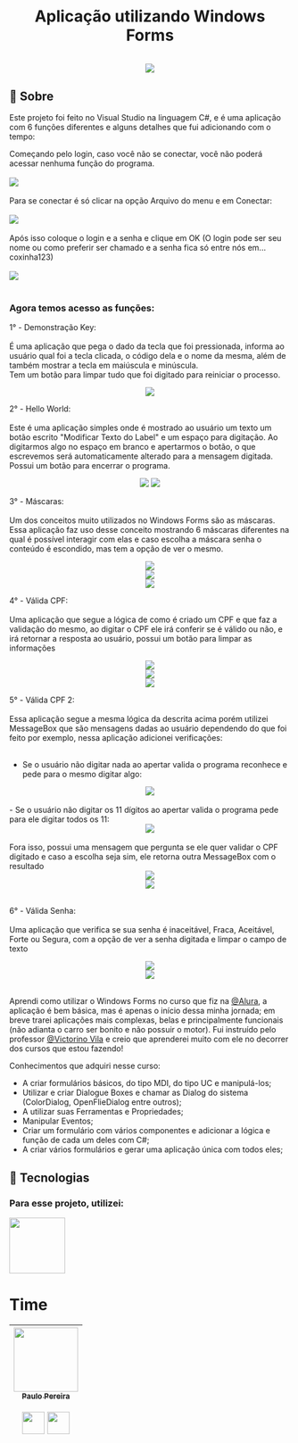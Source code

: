 <div align="center">
  <h1 align="center">
    Aplicação utilizando Windows Forms
    <br />
    <br />
   <a href="">
    <img src="https://github.com/o-verissimo/Aplicativos_WindowsForms/assets/102670336/f6b4267f-3151-4f13-be0b-7913d7017123">
   </a>    
  </h1>
</div>



<h2>📖 Sobre</h2>
<p>Este projeto foi feito no Visual Studio na linguagem C#, e é uma aplicação com 6 funções diferentes e alguns detalhes que fui adicionando com o tempo:

Começando pelo login, caso você não se conectar, você não poderá acessar nenhuma função do programa.</br> </br>
<img src="https://github.com/o-verissimo/Aplicativos_WindowsForms/assets/102670336/1ddd0f96-4d56-4d0a-bb21-23544e7f9229"></br></br>
Para se conectar é só clicar na opção Arquivo do menu e em Conectar:</br> </br>
<img src="https://github.com/o-verissimo/Aplicativos_WindowsForms/assets/102670336/0a0c0ed7-1367-4456-9a64-ff5df406213a"></br></br>
Após isso coloque o login e a senha e clique em OK (O login pode ser seu nome ou como preferir ser chamado e a senha fica só entre nós em... coxinha123)</br></br>
<img src="https://github.com/o-verissimo/Aplicativos_WindowsForms/assets/102670336/31faa69c-0739-46ff-ad0f-0730dbdfaffa"></br></br>
<h3>Agora temos acesso as funções:</h3>


1° - Demonstração Key:</br></br>
  É uma aplicação que pega o dado da tecla que foi pressionada, informa ao usuário qual foi a tecla clicada, o código dela e o nome da mesma, além de também mostrar a tecla em maiúscula e minúscula.</br>
  Tem um botão para limpar tudo que foi digitado para reiniciar o processo. </br>
  <div align="center">  
  <img src="https://github.com/o-verissimo/Aplicativos_WindowsForms/assets/102670336/2abf1580-48a1-4af7-a0c9-333fca0856f3">
    </br>
  </div>
  
2° - Hello World:</br></br>
  Este é uma aplicação simples onde é mostrado ao usuário um texto um botão escrito "Modificar Texto do Label" e um espaço para digitação.
  Ao digitarmos algo no espaço em branco e apertarmos o botão, o que escrevemos será automaticamente alterado para a mensagem digitada.
  Possui um botão para encerrar o programa.</br>
  <div align="center">  
  <img src="https://github.com/o-verissimo/Aplicativos_WindowsForms/assets/102670336/41ba01ec-6ad8-48a8-bc4e-efe627d19f64">  
  <img src="https://github.com/o-verissimo/Aplicativos_WindowsForms/assets/102670336/caa87db1-68d3-4d78-96d8-d846b3a1de1c"></br>
  </div>  
  

3° - Máscaras:</br></br>
  Um dos conceitos muito utilizados no Windows Forms são as máscaras. Essa aplicação faz uso desse conceito mostrando 6 máscaras diferentes na qual é possível interagir com elas e caso escolha a máscara senha o conteúdo é escondido, mas tem a opção de ver o mesmo.</br>
  <div align="center">  
  <img src="https://github.com/o-verissimo/Aplicativos_WindowsForms/assets/102670336/14c07bf1-5fbb-4993-b07f-4435866bebd7"></br>  
  <img src="https://github.com/o-verissimo/Aplicativos_WindowsForms/assets/102670336/02bd55f6-059e-466c-84f1-cbb4525be978"></br>
  <img src="https://github.com/o-verissimo/Aplicativos_WindowsForms/assets/102670336/749b355c-e201-4f88-8542-e7cafc4d4c52"></br>
  </div>
  
4° - Válida CPF:</br></br>
  Uma aplicação que segue a lógica de como é criado um CPF e que faz a validação do mesmo, ao digitar o CPF ele irá conferir se é válido ou não, e irá retornar a resposta ao usuário, possui um botão para limpar as informações</br>
  <div align="center">  
  <img src="https://github.com/o-verissimo/Aplicativos_WindowsForms/assets/102670336/a357afe4-b749-43d2-94bc-3c3e221d7735"></br>  
  <img src="https://github.com/o-verissimo/Aplicativos_WindowsForms/assets/102670336/94f35870-0e79-4ba7-9f7f-0648aa1823f9"></br>
  <img src="https://github.com/o-verissimo/Aplicativos_WindowsForms/assets/102670336/dc0a2feb-efba-4fad-bd7c-b7423069b00c"></br>
  </div>

 5° - Válida CPF 2:</br></br>
   Essa aplicação segue a mesma lógica da descrita acima porém utilizei MessageBox que são mensagens dadas ao usuário dependendo do que foi feito por exemplo, nessa aplicação adicionei verificações:</br></br>
   - Se o usuário não digitar nada ao apertar valida o programa reconhece e pede para o mesmo digitar algo:</br>
  <div align="center">  
  <img src="https://github.com/o-verissimo/Aplicativos_WindowsForms/assets/102670336/a4c53bf0-41b2-4328-9921-1f77b45c73ef"></br>  
  </div> </br>
  - Se o usuário não digitar os 11 dígitos ao apertar valida o programa pede para ele digitar todos os 11:</br>
  <div align="center">  
  <img src="https://github.com/o-verissimo/Aplicativos_WindowsForms/assets/102670336/fe77a84f-457d-42d7-8210-37c762905bb5"></br>  
  </div> </br>
  Fora isso, possui uma mensagem que pergunta se ele quer validar o CPF digitado e caso a escolha seja sim, ele retorna outra MessageBox com o resultado</br>
  <div align="center">  
  <img src="https://github.com/o-verissimo/Aplicativos_WindowsForms/assets/102670336/00ef6d03-5dd0-44ce-984c-bfb84c4ec744"></br>  
  <img src="https://github.com/o-verissimo/Aplicativos_WindowsForms/assets/102670336/3d218985-452d-410e-b5e7-0c86ffa4cb88"></br>  
  </div> </br>

6° - Válida Senha:</br></br>
  Uma aplicação que verifica se sua senha é inaceitável, Fraca, Aceitável, Forte ou Segura, com a opção de ver a senha digitada e limpar o campo de texto</br>
  <div align="center">  
  <img src="https://github.com/o-verissimo/Aplicativos_WindowsForms/assets/102670336/2c925f75-3ab8-49dc-97c2-98c6cc02d786"></br>  
  <img src="https://github.com/o-verissimo/Aplicativos_WindowsForms/assets/102670336/868409d2-a6c5-4c23-a824-2bdb4f64403a"></br>
  </div>  </br>

 Aprendi como utilizar o Windows Forms no curso que fiz na <a href="https://www.linkedin.com/school/aluracursos/">@Alura</a>, a aplicação é bem básica, mas é apenas o início dessa minha jornada; em breve trarei aplicações mais complexas, belas e principalmente funcionais (não adianta o carro ser bonito e não possuir o motor). Fui instruído pelo professor <a href="https://www.linkedin.com/in/victorino-vila-1a160/">@Victorino Vila</a> e creio que aprenderei muito com ele no decorrer dos cursos que estou fazendo!
  
   Conhecimentos que adquiri nesse curso:
   <ul>
   <li>A criar formulários básicos, do tipo MDI, do tipo UC e manipulá-los;</li>
   <li>Utilizar e criar Dialogue Boxes e chamar as Dialog do sistema (ColorDialog, OpenFlieDialog entre outros);</li>
   <li>A utilizar suas Ferramentas e Propriedades;</li>
   <li>Manipular Eventos;</li>
   <li>Criar um formulário com vários componentes e adicionar a lógica e função de cada um deles com C#;</li>
   <li>A criar vários formulários e gerar uma aplicação única com todos eles;</li>
    </ul>
</p>

## 🚀 Tecnologias

<div>
  <h3>Para esse projeto, utilizei:</h3>
  <img src="https://static.cdnlogo.com/logos/c/27/c.svg" width="100" height="100">
</div>

# Time

| <a href="https://www.instagram.com/o_verissimo_/"><img loading="lazy" src="https://avatars.githubusercontent.com/u/102670336?v=4" width=115><br><sub>Paulo Pereira</sub></a> <br><br> <a href="https://www.linkedin.com/in/paulo-vitor-v-pereira/"> <img src="https://cdn1.iconfinder.com/data/icons/logotypes/32/square-linkedin-512.png" width="40" height="40"></a>  <a href="https://github.com/o-verissimo"><img src="https://cdn4.iconfinder.com/data/icons/iconsimple-logotypes/512/github-512.png" width="40" height="40"></a>
| :---: | 
